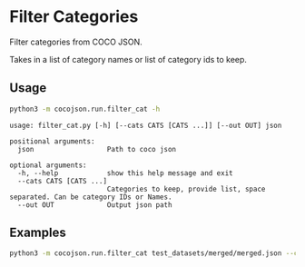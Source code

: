 # Filter Categories

Filter categories from COCO JSON.

Takes in a list of category names or list of category ids to keep.

## Usage

```bash
python3 -m cocojson.run.filter_cat -h
```

```
usage: filter_cat.py [-h] [--cats CATS [CATS ...]] [--out OUT] json

positional arguments:
  json                  Path to coco json

optional arguments:
  -h, --help            show this help message and exit
  --cats CATS [CATS ...]
                        Categories to keep, provide list, space separated. Can be category IDs or Names.
  --out OUT             Output json path
```

## Examples

```bash
python3 -m cocojson.run.filter_cat test_datasets/merged/merged.json --cats apple person
```
